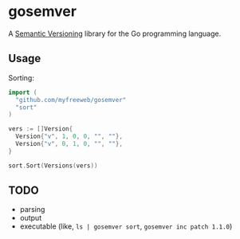# gosemver

A [Semantic Versioning](http://semver.org) library for the Go programming language.

## Usage

Sorting:

```go
import (
  "github.com/myfreeweb/gosemver"
  "sort"
)

vers := []Version{
  Version{"v", 1, 0, 0, "", ""},
  Version{"v", 0, 1, 0, "", ""},
}

sort.Sort(Versions(vers))
```


## TODO

- parsing
- output
- executable (like, `ls | gosemver sort`, `gosemver inc patch 1.1.0`)
